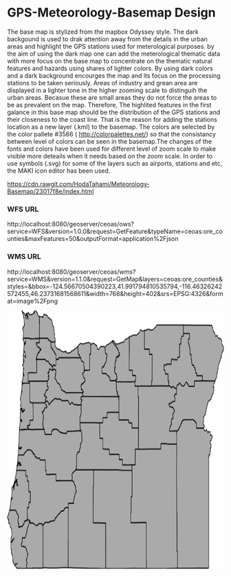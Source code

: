 # GPS-Meteorology-Basemap Design
The base map is stylized from the mapbox Odyssey style. The dark backgound is used to drak attention away from the details in the urban areas and highlight the GPS stations used for meterological purposes. by the aim of using the dark map one can add the meterological thematic data with more focus on the base map to concentrate on the thematic natural features and hazards using shares of lighter colors.
By using dark colors and a dark background encourges the map and its focus on the processing stations to be taken seriously. Areas of industry and grean area are displayed in a lighter tone in the higher zooming scale to distinguih the urban areas. Becasue these are small areas they do not force the areas to be as prevalent on the map.
Therefore, The highlited features in the first galance in this base map should be the distribution of the GPS stations and their closeness to the coast line. That is the reason for adding the stations location as a new layer (.kml) to the basemap.
The colors are selected by the color pallete #3566 ( http://colorpalettes.net/) so that the consistancy between level of colors  can be seen in the basemap.The changes of the fonts and colors have been used for different level of zoom scale to make visible more deteails when it needs based on the zoom scale. In order to use symbols (.svg) for some of the layers such as airports, stations and etc, the MAKI icon editor has been used.

https://cdn.rawgit.com/HodaTahami/Meteorology-Basemap/23017f8e/index.html


### WFS URL

   http://localhost:8080/geoserver/ceoas/ows?service=WFS&version=1.0.0&request=GetFeature&typeName=ceoas:ore_counties&maxFeatures=50&outputFormat=application%2Fjson

### WMS URL

   http://localhost:8080/geoserver/ceoas/wms?service=WMS&version=1.1.0&request=GetMap&layers=ceoas:ore_counties&styles=&bbox=-124.56670504390223,41.991794810535794,-116.46326242572455,46.23731681568611&width=768&height=402&srs=EPSG:4326&format=image%2Fpng

<img src="img/ceoas-ore_counties.png" width="850" height="600">
